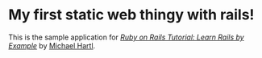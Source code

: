 # My first static web thingy with rails!

This is the sample application for
[*Ruby on Rails Tutorial: Learn Rails by Example*](http://railstutorial.org/)
by [Michael Hartl](http://michaelhartl.com/).

